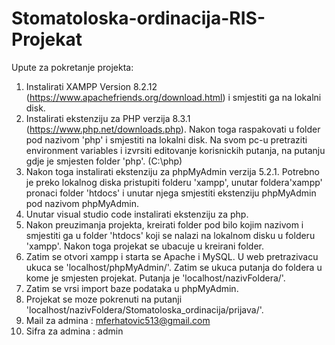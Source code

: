 # Stomatoloska-ordinacija-RIS-Projekat
Upute za pokretanje projekta:

1. Instalirati XAMPP Version 8.2.12 (https://www.apachefriends.org/download.html) i smjestiti ga na lokalni disk.
2. Instalirati ekstenziju za PHP verzija 8.3.1 (https://www.php.net/downloads.php). Nakon toga raspakovati u folder pod nazivom 'php' i smjestiti na lokalni disk. Na svom pc-u pretraziti environment variables i izvrsiti editovanje korisnickih putanja, na putanju gdje je smjesten folder 'php'. (C:\php\)
3. Nakon toga instalirati ekstenziju za phpMyAdmin verzija 5.2.1. Potrebno je preko lokalnog diska pristupiti folderu 'xampp', unutar foldera'xampp' pronaci folder 'htdocs' i unutar njega smjestiti ekstenziju phpMyAdmin pod nazivom phpMyAdmin.
4. Unutar visual studio code instalirati ekstenziju za php.
5. Nakon preuzimanja projekta, kreirati folder pod bilo kojim nazivom i smjestiti ga u folder 'htdocs' koji se nalazi na lokalnom disku u folderu 'xampp'. Nakon toga projekat se ubacuje u kreirani folder.
6. Zatim se otvori xampp i starta se Apache i MySQL. U web pretrazivacu ukuca se 'localhost/phpMyAdmin/'. Zatim se ukuca putanja do foldera u kome je smjesten projekat. Putanja je 'localhost/nazivFoldera/'.
7. Zatim se vrsi import baze podataka u phpMyAdmin.
8. Projekat se moze pokrenuti na putanji 'localhost/nazivFoldera/Stomatoloska_ordinacija/prijava/'.
9. Mail za admina : mferhatovic513@gmail.com
10. Sifra za admina : admin
